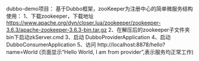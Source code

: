 
dubbo-demo项目：
   基于Dubbo框架，zooKeeper为注册中心的简单微服务结构
使用：
1、下载zookeeper，下载地址 https://www.apache.org/dyn/closer.lua/zookeeper/zookeeper-3.6.3/apache-zookeeper-3.6.3-bin.tar.gz
2、在解压后的zookeeper子文件夹bin下启动zkServer.cmd
3、启动 DubboProviderApplication
4、启动 DubboConsumerApplication
5、访问 http://localhost:8878/hello?name=World (页面显示“Hello World, I am from provider”,表示服务均正常工作)
